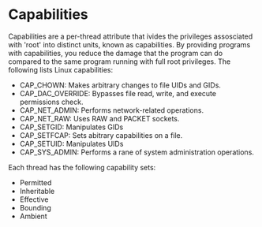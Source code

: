 # Capabilities

Capabilities are a per-thread attribute that ivides the privileges assosciated with 'root' into distinct units, known as capabilities. By providing programs with capabilities, you reduce the damage that the program can do compared to the same program running with full root privileges. The following lists Linux capabilities:

- CAP_CHOWN: Makes arbitrary changes to file UIDs and GIDs.
- CAP_DAC_OVERRIDE: Bypasses file read, write, and execute permissions check.
- CAP_NET_ADMIN: Performs network-related operations.
- CAP_NET_RAW: Uses RAW and PACKET sockets.
- CAP_SETGID: Manipulates GIDs
- CAP_SETFCAP: Sets abitrary capabilities on a file.
- CAP_SETUID: Manipulates UIDs
- CAP_SYS_ADMIN: Performs a rane of system administration operations.

Each thread has the following capability sets:

- Permitted
- Inheritable
- Effective
- Bounding
- Ambient
